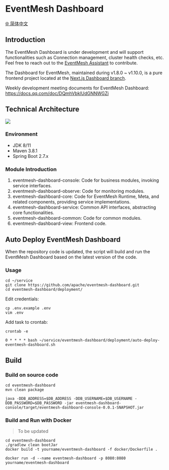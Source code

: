 # EventMesh Dashboard

[🌐 简体中文](README.zh-CN.md)

## Introduction

The EventMesh Dashboard is under development and will support functionalities such as Connection management, cluster health checks, etc. Feel free to reach out to the [EventMesh Assistant](https://github.com/apache/eventmesh?tab=readme-ov-file#community) to contribute.

The Dashboard for EventMesh, maintained during v1.8.0 ~ v1.10.0, is a pure frontend project located at the [Next.js Dashboard branch](https://github.com/apache/eventmesh-dashboard/tree/nextjs-dashboard).

Weekly development meeting documents for EventMesh Dashboard: https://docs.qq.com/doc/DQmhVbklUdGNNWGZi

## Technical Architecture

![](https://github.com/apache/eventmesh/assets/34571087/f61103a8-e9a4-419f-ab42-ae99feb4f431)

### Environment

- JDK 8/11
- Maven 3.8.1
- Spring Boot 2.7.x

### Module Introduction

1. eventmesh-dashboard-console: Code for business modules, invoking service interfaces.
2. eventmesh-dashboard-observe: Code for monitoring modules.
3. eventmesh-dashboard-core: Code for EventMesh Runtime, Meta, and related components, providing service implementations.
4. eventmesh-dashboard-service: Common API interfaces, abstracting core functionalities.
5. eventmesh-dashboard-common: Code for common modules.
6. eventmesh-dashboard-view: Frontend code.

## Auto Deploy EventMesh Dashboard

When the repository code is updated, the script will build and run the EventMesh Dashboard based on the latest version of the code.

### Usage

```
cd ~/service
git clone https://github.com/apache/eventmesh-dashboard.git
cd eventmesh-dashboard/deployment/
```

Edit credentials:

```
cp .env.example .env
vim .env
```

Add task to crontab:

```
crontab -e
```

```
0 * * * * bash ~/service/eventmesh-dashboard/deployment/auto-deploy-eventmesh-dashboard.sh
```

## Build

### Build on source code

```
cd eventmesh-dashboard
mvn clean package
```

```
java -DDB_ADDRESS=$DB_ADDRESS -DDB_USERNAME=$DB_USERNAME -DDB_PASSWORD=$DB_PASSWORD -jar eventmesh-dashboard-console/target/eventmesh-dashboard-console-0.0.1-SNAPSHOT.jar
```

### Build and Run with Docker

>To be updated

```
cd eventmesh-dashboard
./gradlew clean bootJar
docker build -t yourname/eventmesh-dashboard -f docker/Dockerfile .
```

```
docker run -d --name eventmesh-dashboard -p 8080:8080 yourname/eventmesh-dashboard
```